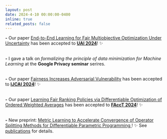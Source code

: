 ```yaml
---
layout: post
date: 2024-4-10 00:00:00-0400
inline: true
related_posts: false
---
```


**\-** Our paper [End-to-End Learning for Fair Multiobjective Optimization Under Uncertainty](https://arxiv.org/abs/2402.07772) has been accepted to **[UAI 2024](https://www.auai.org/uai2024/)**! :sparkles:

<br> **\-** I gave a talk on _formalizing the principle of data minimization for Machine Learning_ at the **Google Privacy seminar** serires.

<br> **\-** Our paper [Fairness Increases Adversarial Vulnerability](https://arxiv.org/abs/2211.11835) 
has been accepted to **[IJCAI 2024](https://ijcai24.org)**! :sparkles:

<br> **\-** Our paper [Learning Fair Ranking Policies via Differentiable Optimization of Ordered Weighted Averages](https://arxiv.org/abs/2402.05252) has been accepted to **[FAccT 2024](https://facctconference.org/2024/)**! :sparkles:

<br> **\-**
New preprint: [Metric Learning to Accelerate Convergence of Operator Splitting Methods for Differentiable Parametric Programming
](https://arxiv.org/abs/2404.00882)! :sparkles: See [publications](publications/) for details.
